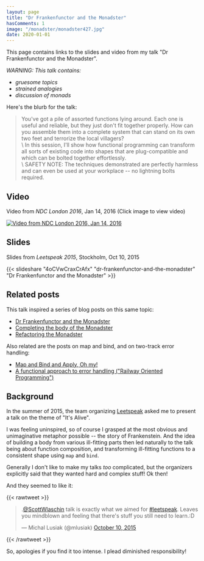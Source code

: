 ```yaml
---
layout: page
title: "Dr Frankenfunctor and the Monadster"
hasComments: 1
image: "/monadster/monadster427.jpg"
date: 2020-01-01
---
```


This page contains links to the slides and video from my talk "Dr Frankenfunctor and the Monadster".

*WARNING: This talk contains:*

* *gruesome topics*
* *strained analogies*
* *discussion of monads*

Here's the blurb for the talk:

> You've got a pile of assorted functions lying around. Each one is useful and reliable, but they just don't fit together properly.   How can you assemble them into a complete system that can stand on its own two feet and terrorize the local villagers?\
  \   In this session, I'll show how functional programming can transform all sorts of existing code into shapes that are plug-compatible and which can be bolted together effortlessly.\
  \ SAFETY NOTE: The techniques demonstrated are perfectly harmless and can even be used at your workplace -- no lightning bolts required.

## Video

Video from *NDC London 2016*, Jan 14, 2016 (Click image to view video)

[![Video from NDC London 2016, Jan 14, 2016](monadster427.jpg)](https://goo.gl/8TwY8C)

## Slides

Slides from *Leetspeak 2015*, Stockholm, Oct 10, 2015

{{< slideshare "4oCVwCraxCrAfx" "dr-frankenfunctor-and-the-monadster" "Dr Frankenfunctor and the Monadster" >}}

## Related posts

This talk inspired a series of blog posts on this same topic:

* [Dr Frankenfunctor and the Monadster](/posts/monadster/)
* [Completing the body of the Monadster](/posts/monadster-2/)
* [Refactoring the Monadster](/posts/monadster-3/)

Also related are the posts on map and bind, and on two-track error handling:

* [Map and Bind and Apply, Oh my!](/series/map-and-bind-and-apply-oh-my.html)
* [A functional approach to error handling ("Railway Oriented Programming")](/rop/)

## Background

In the summer of 2015, the team organizing [Leetspeak](http://leetspeak.se/) asked me to present a talk on the theme of "It's Alive".

I was feeling uninspired, so of course I grasped at the most obvious and unimaginative metaphor possible -- the story of Frankenstein. And the idea of building a body from various ill-fitting parts then led naturally to the talk being about function composition, and transforming ill-fitting functions to a consistent shape using `map` and `bind`.

Generally I don't like to make my talks *too* complicated, but the organizers explicitly said that they wanted hard and complex stuff! Ok then!

And they seemed to like it:

{{< rawtweet >}}

<blockquote class="twitter-tweet" data-partner="tweetdeck"><p lang="en" dir="ltr">.<a href="https://twitter.com/ScottWlaschin">@ScottWlaschin</a> talk is exactly what we aimed for <a href="https://twitter.com/hashtag/leetspeak?src=hash">#leetspeak</a>. Leaves you mindblown and feeling that there&#39;s stuff you still need to learn.:D</p>&mdash; Michal Lusiak (@mlusiak) <a href="https://twitter.com/mlusiak/status/652777865952526337">October 10, 2015</a></blockquote>
<script async src="//platform.twitter.com/widgets.js" charset="utf-8"></script>

{{< /rawtweet >}}

So, apologies if you find it too intense. I plead diminished responsibility!


